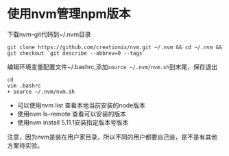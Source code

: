 # 使用nvm管理npm版本
下载nvm-git代码到~/.nvm目录  
```
git clone https://github.com/creationix/nvm.git ~/.nvm && cd ~/.nvm && git checkout `git describe --abbrev=0 --tags`
```
编辑环境变量配置文件~/.bashrc,添加``` source ~/.nvm/nvm.sh ```到末尾，保存退出  
```
cd  
vim .bashrc  
+ source ~/.nvm/nvm.sh
```
+ 可以使用nvm list 查看本地当前安装的node版本  
+ 使用nvm ls-remote 查看可以安装的版本  
+ 使用nvm install 5.11.1安装指定版本号版本  

注意，因为nvm是装在用户家目录，所以不同的用户都要自己装，是不是有其他方案待实验。

